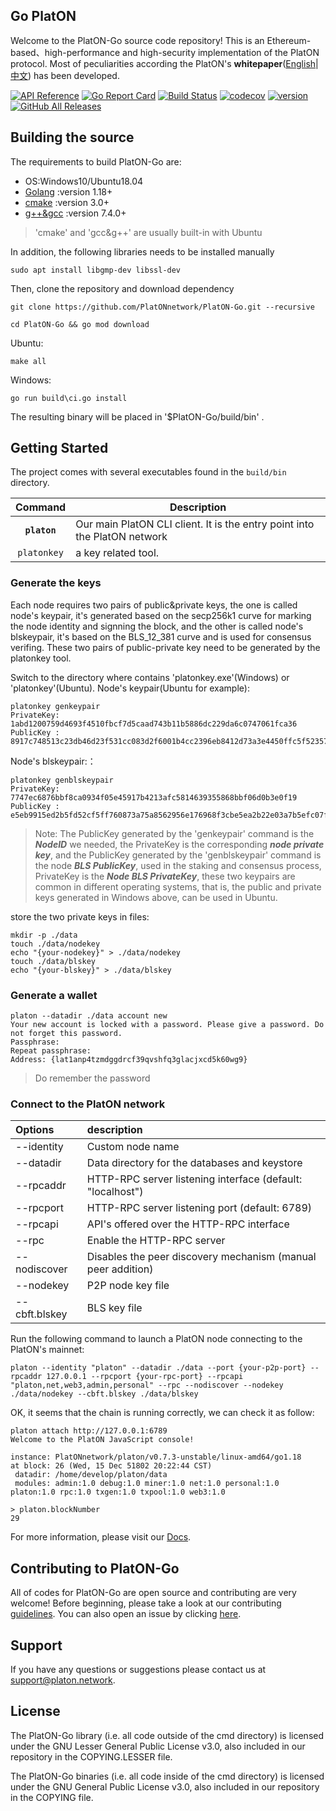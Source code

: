 ## Go PlatON

Welcome to the PlatON-Go source code repository! This is an Ethereum-based、high-performance and high-security implementation of the PlatON protocol.
Most of peculiarities according the PlatON's **whitepaper**([English](https://www.platon.network/pdf/en/PlatON_A_High-Efficiency_Trustless_Computing_Network_Whitepaper_EN.pdf)|[中文](https://www.platon.network/pdf/zh/PlatON_A_High-Efficiency_Trustless_Computing_Network_Whitepaper_ZH.pdf)) has been developed.

[![API Reference](
https://camo.githubusercontent.com/915b7be44ada53c290eb157634330494ebe3e30a/68747470733a2f2f676f646f632e6f72672f6769746875622e636f6d2f676f6c616e672f6764646f3f7374617475732e737667
)](https://pkg.go.dev/github.com/PlatONnetwork/PlatON-Go?tab=doc)
[![Go Report Card](https://goreportcard.com/badge/github.com/PlatONnetwork/PlatON-Go)](https://goreportcard.com/report/github.com/PlatONnetwork/PlatON-Go)
[![Build Status](https://github.com/PlatONnetwork/PlatON-Go/workflows/unittest/badge.svg)](https://github.com/PlatONnetwork/PlatON-Go/actions)
[![codecov](https://codecov.io/gh/PlatONnetwork/PlatON-Go/branch/feature-mainnet-launch/graph/badge.svg)](https://codecov.io/gh/PlatONnetwork/PlatON-Go)
[![version](https://img.shields.io/github/v/tag/PlatONnetwork/PlatON-Go)](https://github.com/PlatONnetwork/PlatON-Go/releases/latest)
[![GitHub All Releases](https://img.shields.io/github/downloads/PlatONnetwork/PlatON-Go/total.svg)](https://github.com/PlatONnetwork/PlatON-Go)

## Building the source
The requirements to build PlatON-Go are:

- OS:Windows10/Ubuntu18.04
- [Golang](https://golang.org/doc/install) :version 1.18+
- [cmake](https://cmake.org/) :version 3.0+
- [g++&gcc](http://gcc.gnu.org/) :version 7.4.0+
> 'cmake' and 'gcc&g++' are usually built-in with Ubuntu

In addition, the following libraries needs to be installed manually

```
sudo apt install libgmp-dev libssl-dev
```
Then, clone the repository and download dependency

```
git clone https://github.com/PlatONnetwork/PlatON-Go.git --recursive

cd PlatON-Go && go mod download
```

Ubuntu:

```
make all
```

Windows:

```
go run build\ci.go install 
```

The resulting binary will be placed in '$PlatON-Go/build/bin' .

## Getting Started

The project comes with several executables found in the `build/bin` directory.

| Command    | Description |
|:----------:|-------------|
| **`platon`** | Our main PlatON CLI client. It is the entry point into the PlatON network |
| `platonkey`    | a key related tool. |

### Generate the keys

Each node requires two pairs of public&private keys, the one is called node's keypair, it's generated based on the secp256k1 curve for marking the node identity and signning the block, and the other is called node's blskeypair, it's based on the BLS_12_381 curve and is used for consensus verifing. These two pairs of public-private key need to be generated by the platonkey tool.

Switch to the directory where contains 'platonkey.exe'(Windows) or 'platonkey'(Ubuntu).
Node's keypair(Ubuntu for example):

```
platonkey genkeypair
PrivateKey:  1abd1200759d4693f4510fbcf7d5caad743b11b5886dc229da6c0747061fca36
PublicKey :  8917c748513c23db46d23f531cc083d2f6001b4cc2396eb8412d73a3e4450ffc5f5235757abf9873de469498d8cf45f5bb42c215da79d59940e17fcb22dfc127
```
Node's blskeypair:：

```
platonkey genblskeypair
PrivateKey:  7747ec6876bbf8ca0934f05e45917b4213afc5814639355868bbf06d0b3e0f19
PublicKey :  e5eb9915ed2b5fd52cf5ff760873a75a8562956e176968f3cbe5ea2b22e03a7b5efc07fdd5ad66d433b404cb880b560bed6295fa79f8fa649588be02231de2e70a782751dc28dbf516b7bb5d52053b5cdf985d8961a5baafa467e8dda55fe981
```

> Note: The PublicKey generated by the 'genkeypair' command is the ***NodeID*** we needed, the PrivateKey is the corresponding ***node private key***, and the PublicKey generated by the 'genblskeypair' command is the node ***BLS PublicKey***, used in the staking and consensus process, PrivateKey is the ***Node BLS PrivateKey***, these two keypairs are common in different operating systems, that is, the public and private keys generated in Windows above, can be used in Ubuntu.

store the two private keys in files:

```
mkdir -p ./data
touch ./data/nodekey 
echo "{your-nodekey}" > ./data/nodekey
touch ./data/blskey
echo "{your-blskey}" > ./data/blskey
```

### Generate a wallet

```
platon --datadir ./data account new
Your new account is locked with a password. Please give a password. Do not forget this password.
Passphrase:
Repeat passphrase:
Address: {lat1anp4tzmdggdrcf39qvshfq3glacjxcd5k60wg9}
```

> Do remember the password

### Connect to the PlatON network

| Options | description |
| :------------ | :------------ |
| --identity | Custom node name |
| --datadir  | Data directory for the databases and keystore |
| --rpcaddr  | HTTP-RPC server listening interface (default: "localhost") |
| --rpcport  | HTTP-RPC server listening port (default: 6789) |
| --rpcapi   | API's offered over the HTTP-RPC interface |
| --rpc      | Enable the HTTP-RPC server |
| --nodiscover | Disables the peer discovery mechanism (manual peer addition) |
| --nodekey | P2P node key file |
| --cbft.blskey | BLS key file |

Run the following command to launch a PlatON node connecting to the PlatON's mainnet:

```
platon --identity "platon" --datadir ./data --port {your-p2p-port} --rpcaddr 127.0.0.1 --rpcport {your-rpc-port} --rpcapi "platon,net,web3,admin,personal" --rpc --nodiscover --nodekey ./data/nodekey --cbft.blskey ./data/blskey
```

OK, it seems that the chain is running correctly, we can check it as follow:

```
platon attach http://127.0.0.1:6789
Welcome to the PlatON JavaScript console!

instance: PlatONnetwork/platon/v0.7.3-unstable/linux-amd64/go1.18
at block: 26 (Wed, 15 Dec 51802 20:22:44 CST)
 datadir: /home/develop/platon/data
 modules: admin:1.0 debug:1.0 miner:1.0 net:1.0 personal:1.0 platon:1.0 rpc:1.0 txgen:1.0 txpool:1.0 web3:1.0

> platon.blockNumber
29
```

For more information, please visit our [Docs](https://devdocs.platon.network/docs/en/).

## Contributing to PlatON-Go

All of codes for PlatON-Go are open source and contributing are very welcome! Before beginning, please take a look at our contributing [guidelines](https://github.com/PlatONnetwork/PlatON-Go/blob/develop/.github/CONTRIBUTING.md). You can also open an issue by clicking [here](https://github.com/PlatONnetwork/PlatON-Go/issues/new/choose).

## Support
If you have any questions or suggestions please contact us at support@platon.network.

## License
The PlatON-Go library (i.e. all code outside of the cmd directory) is licensed under the GNU Lesser General Public License v3.0, also included in our repository in the COPYING.LESSER file.

The PlatON-Go binaries (i.e. all code inside of the cmd directory) is licensed under the GNU General Public License v3.0, also included in our repository in the COPYING file.

